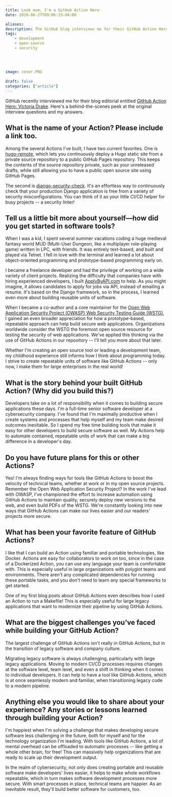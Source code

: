 ```yaml
---
title: Look mom, I'm a GitHub Action Hero
date: 2020-06-27T09:06:33-04:00

aliases:
description: The GitHub blog interviews me for their GitHub Action Hero series.
tags:
    - development
    - open-source
    - security
    
    
    
    
image: cover.PNG
 
draft: false
categories: ["article"]
---
```


GitHub recently interviewed me for their blog editorial entitled [GitHub Action Hero: Victoria Drake](https://github.blog/2020-06-26-github-action-hero-victoria-drake/). Here's a behind-the-scenes peek at the original interview questions and my answers.

## What is the name of your Action? Please include a link too.

Among the several Actions I've built, I have two current favorites. One is [hugo-remote](https://github.com/victoriadrake/hugo-remote), which lets you continuously deploy a Hugo static site from a private source repository to a public GitHub Pages repository. This keeps the contents of the source repository private, such as your unreleased drafts, while still allowing you to have a public open source site using GitHub Pages.

The second is [django-security-check](https://github.com/victoriadrake/django-security-check). It's an effortless way to continuously check that your production Django application is free from a variety of security misconfigurations. You can think of it as your little CI/CD helper for busy projects -- a security linter!

## Tell us a little bit more about yourself—how did you get started in software tools?

When I was a kid, I spent several summer vacations coding a huge medieval fantasy world MUD (Multi-User Dungeon, like a multiplayer role-playing game) written in LPC, with friends. It was entirely text-based, and built and played via Telnet. I fell in love with the terminal and learned a lot about object-oriented programming and prototype-based programming early on.

I became a freelance developer and had the privilege of working on a wide variety of client projects. Realizing the difficulty that companies have with hiring experienced developers, I built [ApplyByAPI.com](https://ApplyByAPI.com) to help. As you might imagine, it allows candidates to apply for jobs via API, instead of emailing a resume. It's based on the Django framework, so in the process, I learned even more about building reusable units of software.

When I became a co-author and a core maintainer for the [Open Web Application Security Project (OWASP) Web Security Testing Guide (WSTG)](https://github.com/OWASP/wstg), I gained an even broader appreciation for how a prototype-based, repeatable approach can help build secure web applications. Organizations worldwide consider the WSTG the foremost open source resource for testing the security of web applications. We've applied this thinking via the use of GitHub Actions in our repository -- I'll tell you more about that later.

Whether I'm creating an open source tool or leading a development team, my childhood experience still informs how I think about programming today. I strive to create repeatable units of software like GitHub Actions -- only now, I make them for large enterprises in the real world!

## What is the story behind your built GitHub Action? (Why did you build this?)

Developers take on a lot of responsibility when it comes to building secure applications these days. I'm a full-time senior software developer at a cybersecurity company. I've found that I'm maximally productive when I create systems and processes that help myself and my team make desired outcomes inevitable. So I spend my free time building tools that make it easy for other developers to build secure software as well. My Actions help to automate contained, repeatable units of work that can make a big difference in a developer's day.

## Do you have future plans for this or other Actions?

Yes! I'm always finding ways for tools like GitHub Actions to boost the velocity of technical teams, whether at work or in my open source projects. Remember the Open Web Application Security Project? In the work I've lead with OWASP, I've championed the effort to increase automation using GitHub Actions to maintain quality, securely deploy new versions to the web, and even build PDFs of the WSTG. We're constantly looking into new ways that GitHub Actions can make our lives easier and our readers' projects more secure.

## What has been your favorite feature of GitHub Actions?

I like that I can build an Action using familiar and portable technologies, like Docker. Actions are easy for collaborators to work on too, since in the case of a Dockerized Action, you can use any language your team is comfortable with. This is especially useful in large organizations with polyglot teams and environments. There aren't any complicated dependencies for running these portable tasks, and you don't need to learn any special frameworks to get started.

One of my first blog posts about GitHub Actions even describes how I used an Action to run a Makefile! This is especially useful for large legacy applications that want to modernize their pipeline by using GitHub Actions.

## What are the biggest challenges you’ve faced while building your GitHub Action?

The largest challenge of GitHub Actions isn't really in GitHub Actions, but in the transition of legacy software and company culture.

Migrating legacy software is always challenging, particularly with large legacy applications. Moving to modern CI/CD processes requires changes at the software level, team level, and even a shift in thinking when it comes to individual developers. It can help to have a tool like GitHub Actions, which is at once seamlessly modern and familiar, when transitioning legacy code to a modern pipeline.

## Anything else you would like to share about your experience? Any stories or lessons learned through building your Action?

I'm happiest when I'm solving a challenge that makes developing secure software less challenging in the future, both for myself and for the technology organization I'm leading. With tools like GitHub Actions, a lot of mental overhead can be offloaded to automatic processes -- like getting a whole other brain, for free! This can massively help organizations that are ready to scale up their development output.

In the realm of cybersecurity, not only does creating portable and reusable software make developers' lives easier, it helps to make whole workflows repeatable, which in turn makes software development processes more secure. With smart processes in place, technical teams are happier. As an inevitable result, they'll build better software for customers, too.
